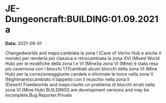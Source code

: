 # JE-Dungeoncraft:BUILDING:01.09.2021a

**Data:** 2021-09-01

Changedworlds and maps:cambiata la zona I (Cave of Vechs Hub e anche il mondo) per renderla più classica e retrocambiata la zona XVI (Mixed World Hub) per le modifiche della zona I e VI (Mine)la zona VI (Mine) è stata resa più cavernosa con i blocchi 1.17cambiati alcuni blocchi della zona VI (Mine Hub) per la correzioneaggiunte candele e eliminate le torce nella zona V (Nightmare)scambiato il tappetto con il muschio nella zona II (Desert) Fixedworlds and maps:risolto un problema di blocchi errati nella zona VI (Mine Hub) BUILDINGS are development versions and may be incomplete.Bug Reporter.Private
